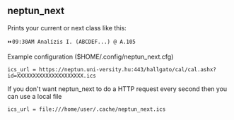 ## neptun\_next

Prints your current or next class like this:
```
⏩09:30AM Analízis I. (ABCDEF...) @ A.105
```

Example configuration ($HOME/.config/neptun_next.cfg)
```
ics_url = https://neptun.uni-versity.hu:443/hallgato/cal/cal.ashx?id=XXXXXXXXXXXXXXXXXXXXX.ics
```

If you don't want neptun_next to do a HTTP request every second then you can use a local file
```
ics_url = file:///home/user/.cache/neptun_next.ics
```

